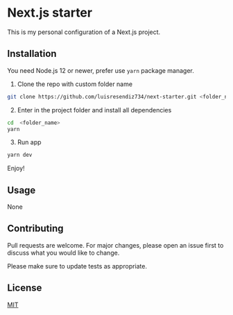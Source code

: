 # Next.js starter

This is my personal configuration of a Next.js project.

## Installation

You need Node.js 12 or newer, prefer use `yarn` package manager.

1. Clone the repo with custom folder name

```bash
git clone https://github.com/luisresendiz734/next-starter.git <folder_name>
```

2. Enter in the project folder and install all dependencies

```bash
cd  <folder_name>
yarn
```

3. Run app

```bash
yarn dev
```

Enjoy!

## Usage

None

## Contributing

Pull requests are welcome. For major changes, please open an issue first to discuss what you would like to change.

Please make sure to update tests as appropriate.

## License

[MIT](https://choosealicense.com/licenses/mit/)
